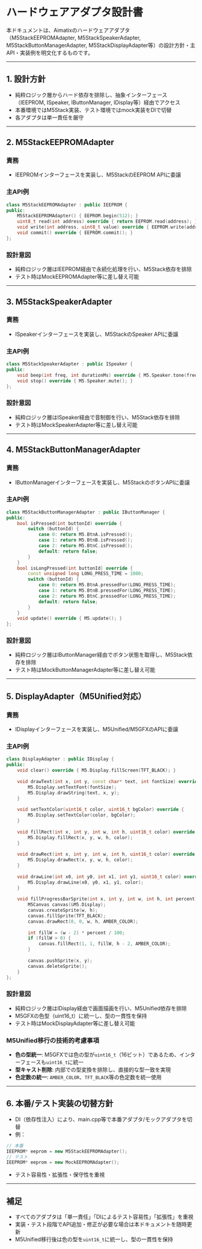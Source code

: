 # ハードウェアアダプタ設計書

本ドキュメントは、Aimatixのハードウェアアダプタ（M5StackEEPROMAdapter, M5StackSpeakerAdapter, M5StackButtonManagerAdapter, M5StackDisplayAdapter等）の設計方針・主API・実装例を明文化するものです。

---

## 1. 設計方針
- 純粋ロジック層からハード依存を排除し、抽象インターフェース（IEEPROM, ISpeaker, IButtonManager, IDisplay等）経由でアクセス
- 本番環境ではM5Stack実装、テスト環境ではmock実装をDIで切替
- 各アダプタは単一責任を厳守

---

## 2. M5StackEEPROMAdapter

### 責務
- IEEPROMインターフェースを実装し、M5StackのEEPROM APIに委譲

### 主API例
```cpp
class M5StackEEPROMAdapter : public IEEPROM {
public:
    M5StackEEPROMAdapter() { EEPROM.begin(512); }
    uint8_t read(int address) override { return EEPROM.read(address); }
    void write(int address, uint8_t value) override { EEPROM.write(address, value); }
    void commit() override { EEPROM.commit(); }
};
```

### 設計意図
- 純粋ロジック層はIEEPROM経由で永続化処理を行い、M5Stack依存を排除
- テスト時はMockEEPROMAdapter等に差し替え可能

---

## 3. M5StackSpeakerAdapter

### 責務
- ISpeakerインターフェースを実装し、M5StackのSpeaker APIに委譲

### 主API例
```cpp
class M5StackSpeakerAdapter : public ISpeaker {
public:
    void beep(int freq, int durationMs) override { M5.Speaker.tone(freq, durationMs); }
    void stop() override { M5.Speaker.mute(); }
};
```

### 設計意図
- 純粋ロジック層はISpeaker経由で音制御を行い、M5Stack依存を排除
- テスト時はMockSpeakerAdapter等に差し替え可能

---

## 4. M5StackButtonManagerAdapter

### 責務
- IButtonManagerインターフェースを実装し、M5StackのボタンAPIに委譲

### 主API例
```cpp
class M5StackButtonManagerAdapter : public IButtonManager {
public:
    bool isPressed(int buttonId) override {
        switch (buttonId) {
            case 0: return M5.BtnA.isPressed();
            case 1: return M5.BtnB.isPressed();
            case 2: return M5.BtnC.isPressed();
            default: return false;
        }
    }
    bool isLongPressed(int buttonId) override {
        const unsigned long LONG_PRESS_TIME = 1000;
        switch (buttonId) {
            case 0: return M5.BtnA.pressedFor(LONG_PRESS_TIME);
            case 1: return M5.BtnB.pressedFor(LONG_PRESS_TIME);
            case 2: return M5.BtnC.pressedFor(LONG_PRESS_TIME);
            default: return false;
        }
    }
    void update() override { M5.update(); }
};
```

### 設計意図
- 純粋ロジック層はIButtonManager経由でボタン状態を取得し、M5Stack依存を排除
- テスト時はMockButtonManagerAdapter等に差し替え可能

---

## 5. DisplayAdapter（M5Unified対応）

### 責務
- IDisplayインターフェースを実装し、M5Unified/M5GFXのAPIに委譲

### 主API例
```cpp
class DisplayAdapter : public IDisplay {
public:
    void clear() override { M5.Display.fillScreen(TFT_BLACK); }
    
    void drawText(int x, int y, const char* text, int fontSize) override {
        M5.Display.setTextFont(fontSize);
        M5.Display.drawString(text, x, y);
    }
    
    void setTextColor(uint16_t color, uint16_t bgColor) override {
        M5.Display.setTextColor(color, bgColor);
    }
    
    void fillRect(int x, int y, int w, int h, uint16_t color) override {
        M5.Display.fillRect(x, y, w, h, color);
    }
    
    void drawRect(int x, int y, int w, int h, uint16_t color) override {
        M5.Display.drawRect(x, y, w, h, color);
    }
    
    void drawLine(int x0, int y0, int x1, int y1, uint16_t color) override {
        M5.Display.drawLine(x0, y0, x1, y1, color);
    }
    
    void fillProgressBarSprite(int x, int y, int w, int h, int percent) override {
        M5Canvas canvas(&M5.Display);
        canvas.createSprite(w, h);
        canvas.fillSprite(TFT_BLACK);
        canvas.drawRect(0, 0, w, h, AMBER_COLOR);
        
        int fillW = (w - 2) * percent / 100;
        if (fillW > 0) {
            canvas.fillRect(1, 1, fillW, h - 2, AMBER_COLOR);
        }
        
        canvas.pushSprite(x, y);
        canvas.deleteSprite();
    }
};
```

### 設計意図
- 純粋ロジック層はIDisplay経由で画面描画を行い、M5Unified依存を排除
- M5GFXの色型（uint16_t）に統一し、型の一貫性を保持
- テスト時はMockDisplayAdapter等に差し替え可能

### M5Unified移行の技術的考慮事項
- **色の型統一**: M5GFXでは色の型が`uint16_t`（16ビット）であるため、インターフェースも`uint16_t`に統一
- **型キャスト削除**: 内部での型変換を排除し、直接的な型一致を実現
- **色定数の統一**: `AMBER_COLOR`、`TFT_BLACK`等の色定数を統一使用

---

## 6. 本番/テスト実装の切替方針
- DI（依存性注入）により、main.cpp等で本番アダプタ/モックアダプタを切替
- 例：
```cpp
// 本番
IEEPROM* eeprom = new M5StackEEPROMAdapter();
// テスト
IEEPROM* eeprom = new MockEEPROMAdapter();
```
- テスト容易性・拡張性・保守性を重視

---

## 補足
- すべてのアダプタは「単一責任」「DIによるテスト容易性」「拡張性」を重視
- 実装・テスト段階でAPI追加・修正が必要な場合は本ドキュメントを随時更新
- M5Unified移行後は色の型を`uint16_t`に統一し、型の一貫性を保持 